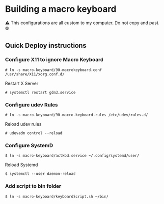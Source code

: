 # Building a macro keyboard

⚠️ This configurations are all custom to my computer. Do not copy and past. ☢️

## Quick Deploy instructions

### Configure X11 to ignore Macro Keyboard

    # ln -s macro-keyboard/90-macrokeyboard.conf /usr/share/X11/xorg.conf.d/

Restart X Server

    # systemctl restart gdm3.service

### Configure udev Rules

    # ln -s macro-keyboard/90-macro-keyboard.rules /etc/udev/rules.d/

Reload udev rules

    # udevadm control --reload

### Configure SystemD

    $ ln -s macro-keyboard/actkbd.service ~/.config/systemd/user/

Reload Systemd

    $ systemctl --user daemon-reload


### Add script to bin folder

    $ ln -s macro-keyboard/keyboardScript.sh ~/bin/